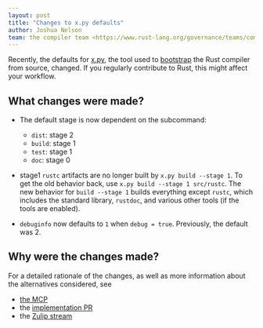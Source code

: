 ```yaml
---
layout: post
title: "Changes to x.py defaults"
author: Joshua Nelson
team: the compiler team <https://www.rust-lang.org/governance/teams/compiler>
---
```


Recently, the defaults for [x.py], the tool used to [bootstrap] the Rust compiler from source, changed. If you regularly contribute to Rust, this might affect your workflow.

## What changes were made?

- The default stage is now dependent on the subcommand:
  + `dist`: stage 2
  + `build`: stage 1
  + `test`: stage 1
  + `doc`: stage 0

- stage1 `rustc` artifacts are no longer built by `x.py build --stage 1`. To get the old behavior back, use `x.py build --stage 1 src/rustc`. The new behavior for `build --stage 1` builds everything except `rustc`, which includes the standard library, `rustdoc`, and various other tools (if the tools are enabled).

- `debuginfo` now defaults to `1` when `debug = true`. Previously, the default was 2.

## Why were the changes made?

For a detailed rationale of the changes, as well as more information about the alternatives considered, see

- [the MCP]
- the [implementation PR]
- the [Zulip stream]

[x.py]: https://rustc-dev-guide.rust-lang.org/building/how-to-build-and-run.html#what-is-xpy
[bootstrap]: https://rustc-dev-guide.rust-lang.org/building/bootstrapping.html
[the MCP]: https://github.com/rust-lang/compiler-team/issues/326
[implementation PR]: https://github.com/rust-lang/rust/pull/73964
[Zulip stream]: https://rust-lang.zulipchat.com/#narrow/stream/233931-xxx/topic/Use.20sane.20defaults.20in.20x.py.20compiler-team.23326
